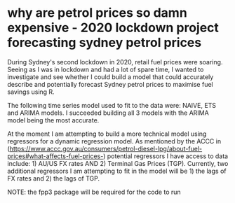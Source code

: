 # why are petrol prices so damn expensive - 2020 lockdown project forecasting sydney petrol prices
During Sydney's second lockdown in 2020, retail fuel prices were soaring. Seeing as I was in lockdown and had a lot of spare time, I wanted to investigate and see whether I could build a model that could accurately describe and potentially forecast Sydney petrol prices to maximise fuel savings using R. 

The following time series model used to fit to the data were: NAIVE, ETS and ARIMA models. I succeeded building all 3 models with the ARIMA model being the most accurate. 

At the moment I am attempting to build a more technical model using regressors for a dynamic regression model. As mentioned by the ACCC in (https://www.accc.gov.au/consumers/petrol-diesel-lpg/about-fuel-prices#what-affects-fuel-prices-) potential regressors I have access to data include: 1) AU/US FX rates AND 2) Terminal Gas Prices (TGP). Currently, two additional regressors I am attempting to fit in the model will be 1) the lags of FX rates and 2) the lags of TGP. 

NOTE: the fpp3 package will be required for the code to run 
